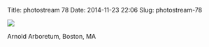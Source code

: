 Title: photostream 78
Date: 2014-11-23 22:06
Slug: photostream-78

[![](http://martinfowler.com/photos/78.jpg)](http://martinfowler.com/photos/78.html)

</p>

</p>

Arnold Arboretum, Boston, MA

</p>

